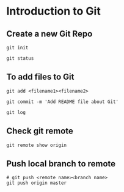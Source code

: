 # Introduction to Git

## Create a new Git Repo

```
git init
```

```
git status
```

## To add files to Git

```
git add <filename1><filename2>
```
```
git commit -m 'Add README file about Git'
```
```
git log
```

## Check git remote

```
git remote show origin
```

## Push local branch to remote

```
# git push <remote name><branch name>
git push origin master
```